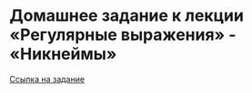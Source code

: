 # Домашнее задание к лекции «Регулярные выражения» - «Никнеймы»

[Ссылка на задание](https://github.com/netology-code/ajs-homeworks/tree/ajs8/regex)
